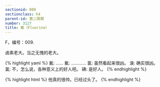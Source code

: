 ```yaml
---
sectionid: 009
sectionclass: h4
parent-id: 第二周期
number: 3127
title: 氟（Fluorine）
---
```

F，编号：009.

卤素老大。当之无愧的老大。

{% highlight yaml %}
氟: ……
氟: …………
氯: 虽然看起来很凶。
溴: 确实很凶。
氯: 不，怎么说，各种意义上的好人吧。
碘: 是好人。
{% endhighlight %}

{% highlight html %}
他真的很帅。已经过头了。
{% endhighlight %}